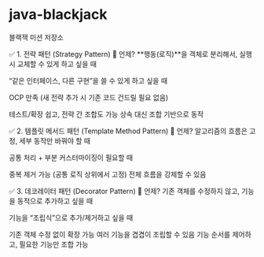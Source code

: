 # java-blackjack

블랙잭 미션 저장소

✅ 1. 전략 패턴 (Strategy Pattern)
📌 언제?
**행동(로직)**을 객체로 분리해서, 실행 시 교체할 수 있게 하고 싶을 때

“같은 인터페이스, 다른 구현”을 쓸 수 있게 하고 싶을 때

OCP 만족 (새 전략 추가 시 기존 코드 건드릴 필요 없음)

테스트/확장 쉽고, 전략 간 조합도 가능
상속 대신 조합 기반으로 동작

✅ 2. 템플릿 메서드 패턴 (Template Method Pattern)
📌 언제?
알고리즘의 흐름은 고정, 세부 동작만 바꿔야 할 때

공통 처리 + 부분 커스터마이징이 필요할 때 

중복 제거 가능 (공통 로직 상위에서 고정)
전체 흐름을 강제할 수 있음


✅ 3. 데코레이터 패턴 (Decorator Pattern)
   📌 언제?
   기존 객체를 수정하지 않고, 기능을 동적으로 추가하고 싶을 때

기능을 “조립식”으로 추가/제거하고 싶을 때

기존 객체 수정 없이 확장 가능
여러 기능을 겹겹이 조립할 수 있음
기능 순서를 제어하고, 필요한 기능만 조합 가능
